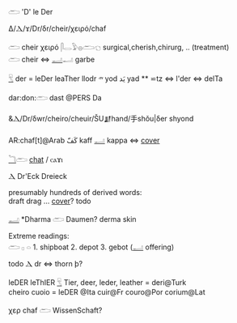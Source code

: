 𓂧 'D' le Der  

Δ/Ⲇ/ϫ/Dr/δr/cheir/χειρό/chaf  

𓂧 cheir χειρό 𓋴𓂋𓅱𓐍𓂧𓐏 surgical,cherish,chirurg, .. (treatment)  
𓂧 cheir ⇔ [𓂝](𓂝)𓂝 garbe  

[𓄛](𓄛) der = leDer leaTher llodr 𐤉 yod يَد yad ** ⋍tz ⇔  l'der ⇔ delTa  

dar:don:𓂧 dast @PERS Da  

&Ⲇ/Dr/δwr/cheiro/cheuir/ŠU𒋗hand/手shǒu|δer shyond  

AR:chaf[t]@Arab كَفّ kaff [𓂝](𓂝) kappa ⇔ [cover](cover)  

[𓆓](𓆓)𓂧 [chat](chat) / ⲥⲁϫⲓ  

Ⲇ Dr'Eck Dreieck  

presumably hundreds of derived words:  
draft drag … [cover](cover)? todo  

[𓂝](𓂝) *Dharma 𓂧 Daumen? derma skin  

Extreme readings:  
 𓂧 𓊪 𓏏 1. shipboat 2. depot 3. gebot ([𓂝](𓂝) offering)  

todo Ⲇ dr ⇔ thorn þ?  

leDER leThIER [𓄛](𓄛) Tier, deer, leder, leather = deri@Turk  
cheiro cuoio = leDER @Ita cuir@Fr couro@Por corium@Lat  

χερ chaf 𓂧 WissenSchaft?  